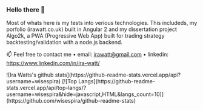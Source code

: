 ### Hello there 👋

Most of whats here is my tests into verious technologies. This includeds, my porfolio (irawatt.co.uk) built in Angular 2 and my dissertation project Algo2k, a PWA (Progressive Web App) built for trading strategy backtesting/validation with a node.js backend.   

📫 Feel free to contact me
    • email: irawatt@gmail.com
    • linkedin: https://www.linkedin.com/in/ira-watt/
    
<p>![Ira Watts's github stats](https://github-readme-stats.vercel.app/api?username=wisespira)
[![Top Langs](https://github-readme-stats.vercel.app/api/top-langs/?username=wisespira&hide=javascript,HTML&langs_count=10)](https://github.com/wisespira/github-readme-stats)
</p>
<!--
**wisespira/wisespira** is a ✨ _special_ ✨ repository because its `README.md` (this file) appears on your GitHub profile.

Here are some ideas to get you started:

- 🔭 I’m currently working on ...
- 🌱 I’m currently learning ...
- 👯 I’m looking to collaborate on ...
- 🤔 I’m looking for help with ...
- 💬 Ask me about ...
- 📫 How to reach me: ...
- 😄 Pronouns: ...
- ⚡ Fun fact: ...
-->
